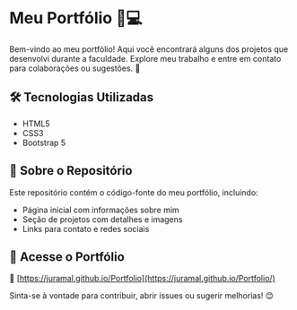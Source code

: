 # Meu Portfólio 🎨💻

Bem-vindo ao meu portfólio! Aqui você encontrará alguns dos projetos que desenvolvi durante a faculdade. Explore meu trabalho e entre em contato para colaborações ou sugestões. 🚀

## 🛠️ Tecnologias Utilizadas
- HTML5
- CSS3
- Bootstrap 5

## 📂 Sobre o Repositório
Este repositório contém o código-fonte do meu portfólio, incluindo:
- Página inicial com informações sobre mim
- Seção de projetos com detalhes e imagens
- Links para contato e redes sociais

## 📌 Acesse o Portfólio
🔗 [https://juramal.github.io/Portfolio](https://juramal.github.io/Portfolio/)

Sinta-se à vontade para contribuir, abrir issues ou sugerir melhorias! 😊
